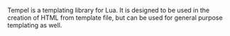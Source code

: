 Tempel is a templating library for Lua. It is designed to be used in the creation of HTML from template file, but can be used for general purpose templating as well.